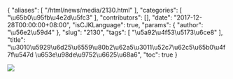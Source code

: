 {
    "aliases": [
        "/html/news/media/2130.html"
    ],
    "categories": [
        "\u65b0\u95fb\u4e2d\u5fc3"
    ],
    "contributors": [],
    "date": "2017-12-28T00:00:00+08:00",
    "isCJKLanguage": true,
    "params": {
        "author": "\u56e2\u59d4"
    },
    "slug": "2130",
    "tags": [
        "\u5a92\u4f53\u5173\u6ce8"
    ],
    "title": "\u3010\u5929\u6d25\u6559\u80b2\u62a5\u3011\u52c7\u62c5\u65b0\u4f7f\u547d  \u653e\u98de\u9752\u6625\u68a6",
    "toc": true
}

![](https://cdn.tfls.online/mirror/full/2e0097fa02cade564cde7899ef0f112c0b30de45.jpg)


